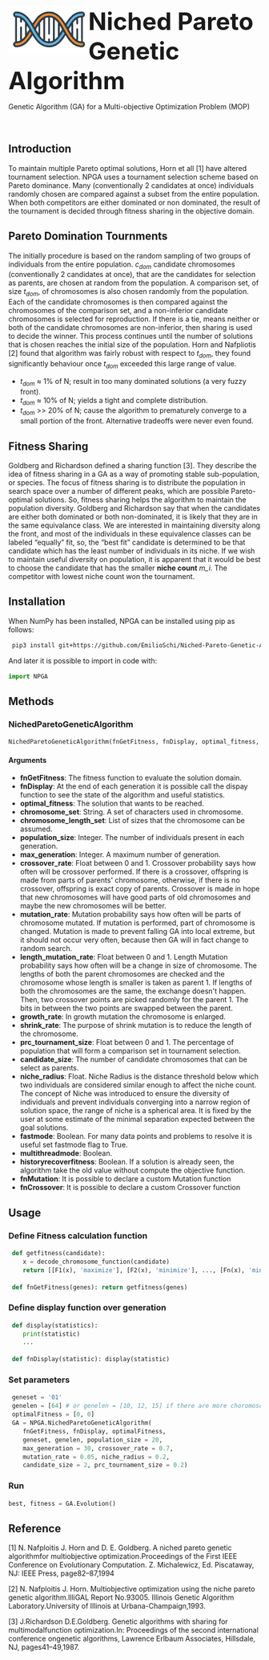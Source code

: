 <p><img align="left" height="92" src="img/logo.png">
<b><font size="20">Niched Pareto Genetic Algorithm</font></b></p>

Genetic Algorithm (GA) for a  Multi-objective Optimization Problem (MOP)
<br /><br /><br />
## Introduction
To maintain multiple Pareto optimal solutions, Horn et all [1] have altered tournament selection. NPGA uses a tournament selection scheme based on Pareto dominance. Many (conventionally 2 candidates at once) individuals randomly chosen are compared against a subset from the entire population. When both competitors are either dominated or non dominated, the result of the tournament is decided through fitness sharing in the objective domain.

## Pareto Domination Tournments
The initially procedure is based on the random sampling of two groups of individuals from the entire population. *c<sub>dom</sub>* candidate chromosomes (conventionally 2 candidates at once), that are the candidates for selection as parents, are chosen at random from the population. A comparison set, of size *t<sub>dom</sub>*, of chromosomes is also chosen randomly from the population. Each of the candidate chromosomes is then compared against the chromosomes of the comparison set, and a non-inferior candidate chromosomes is selected for reproduction. If there is a tie, means neither or both of the candidate chromosomes are non-inferior, then sharing is used to decide the winner. This process continues until the number of solutions that is chosen reaches the initial size of the population. Horn and Nafpliotis [2] found that algorithm was fairly robust with respect to  *t<sub>dom</sub>*, they found significantly behaviour once *t<sub>dom</sub>* exceeded this large range of value.
- *t<sub>dom</sub>* ≈ 1% of N; result in too many dominated solutions (a very fuzzy front).  
- *t<sub>dom</sub>* ≈ 10% of N; yields a tight and complete distribution.
- *t<sub>dom</sub>* >> 20% of N; cause the algorithm to prematurely converge to a small portion of the front. Alternative tradeoffs were never even found.

##  Fitness Sharing
Goldberg and Richardson defined a sharing function [3]. They describe the idea of fitness sharing in a GA as a way of promoting stable sub-population, or species. The focus of fitness sharing is to distribute the population in search space over a number of different peaks, which are possible Pareto-optimal solutions. So, fitness sharing helps the algorithm to maintain the population diversity. Goldberg and Richardson say that when the candidates are either both dominated or both non-dominated, it is likely that they are in the same equivalance class. We are interested in maintaining diversity along the front, and most of the individuals in these equivalence classes can be labeled “equally” fit, so, the “best fit” candidate is determined to be that candidate which has the least number of individuals in its niche. If we wish to maintain useful diversity on population, it is apparent that it would be best to choose the candidate that has the smaller **niche count** *m_i*. The competitor with lowest niche count won the tournament.


## Installation
When NumPy has been installed, NPGA can be installed using pip as follows:
```bash
 pip3 install git+https://github.com/EmilioSchi/Niched-Pareto-Genetic-Algorithm-NPGA
```
And later it is possible to import in code with:
```python
import NPGA
```

## Methods

### NichedParetoGeneticAlgorithm
```python
NichedParetoGeneticAlgorithm(fnGetFitness, fnDisplay, optimal_fitness, chromosome_set, chromosome_length_set, population_size = 30, max_generation = 100, crossover_rate = 0.7, mutation_rate = 0.05, length_mutation_rate = 0, growth_rate = 0.5, shrink_rate = 0.5, prc_tournament_size = 0.1, candidate_size = 2, niche_radius = 1, fastmode = False, multithreadmode = False, fnMutation = None, fnCrossover = None, historyrecoverfitness = False)
```
#### Arguments
- **fnGetFitness**: The fitness function to evaluate the solution domain.
- **fnDisplay**: At the end of each generation it is possible call the dispay function to see the state of the algorithm and useful statistics.
- **optimal_fitness**: The solution that wants to be reached.
- **chromosome_set**: String. A set of characters used in chromosome.
- **chromosome_length_set**: List of sizes that the chromosome can be assumed.
- **population_size**: Integer. The number of individuals present in each generation.
- **max_generation**: Integer. A maximum number of generation.
- **crossover_rate**: Float between 0 and 1. Crossover probability says how often will be crossover performed. If there is a crossover, offspring is made from parts of parents' chromosome, otherwise, if there is no crossover, offspring is exact copy of parents. Crossover is made in hope that new chromosomes will have good parts of old chromosomes and maybe the new chromosomes will be better.
- **mutation_rate**: Mutation probability says how often will be parts of chromosome mutated. If mutation is performed, part of chromosome is changed. Mutation is made to prevent falling GA into local extreme, but it should not occur very often, because then GA will in fact change to random search.
- **length_mutation_rate**: Float between 0 and 1. Length Mutation probability says how often will be a change in size of chromosome. The lengths of both the parent chromosomes are checked and the chromosome whose length is smaller is taken as parent 1. If lengths of both the chromosomes are the same, the exchange doesn't happen. Then, two crossover points are picked randomly for the parent 1. The bits in between the two points are swapped between the parent.
- **growth_rate**: In growth mutation the chromosome is enlarged.
- **shrink_rate**: The purpose of shrink mutation is to reduce the length of the chromosome.
- **prc_tournament_size**: Float between 0 and 1. The percentage of population that will form a comparison set in tournament selection.
- **candidate_size**: The number of candidate chromosomes that can be select as parents.
- **niche_radius**: Float. Niche Radius is the distance threshold below which two individuals are considered similar enough to affect the niche count. The concept of Niche was introduced to ensure the diversity of individuals and prevent individuals converging into a narrow region of solution space, the range of niche is a spherical area. It is fixed by the user at some estimate of the minimal separation expected between the goal solutions.  
- **fastmode**: Boolean. For many data points and problems to resolve it is useful set fastmode flag to True.
- **multithreadmode**: Boolean. 
- **historyrecoverfitness**: Boolean. If a solution is already seen, the algorithm take the old value without compute the objective function.
- **fnMutation**: It is possible to declare a custom Mutation function
- **fnCrossover**: It is possible to declare a custom Crossover function

## Usage

### Define Fitness calculation function
```python
 def getfitness(candidate):
 	x = decode_chromosome_function(candidate)
 	return [[F1(x), 'maximize'], [F2(x), 'minimize'], ..., [Fn(x), 'minimize']]

 def fnGetFitness(genes): return getfitness(genes)
```

### Define display function over generation

```python
 def display(statistics):
 	print(statistic)
 	...

 def fnDisplay(statistic): display(statistic)
```

### Set parameters
```python
 geneset = '01'
 genelen = [64] # or genelen = [10, 12, 15] if there are more choromosome lenght
 optimalFitness = [0, 0]
 GA = NPGA.NichedParetoGeneticAlgorithm(
 	fnGetFitness, fnDisplay, optimalFitness,
 	geneset, genelen, population_size = 20,
 	max_generation = 30, crossover_rate = 0.7,
 	mutation_rate = 0.05, niche_radius = 0.2,
 	candidate_size = 2, prc_tournament_size = 0.2)
```
### Run
```python
best, fitness = GA.Evolution()
```

## Reference

[1] N. Nafploitis J. Horn and D. E. Goldberg.  A niched pareto genetic algorithmfor multiobjective optimization.Proceedings of the First IEEE Conference on Evolutionary Computation. Z. Michalewicz, Ed. Piscataway, NJ: IEEE Press, page82–87,1994

[2] N. Nafploitis J. Horn.  Multiobjective optimization using the niche pareto genetic algorithm.IlliGAL Report No.93005. Illinois Genetic Algorithm Laboratory.University of Illinois at Urbana-Champaign,1993.

[3] J.Richardson D.E.Goldberg.   Genetic algorithms with sharing for multimodalfunction  optimization.In:  Proceedings  of  the  second  international  conference  ongenetic algorithms, Lawrence Erlbaum Associates, Hillsdale, NJ, pages41–49,1987.
